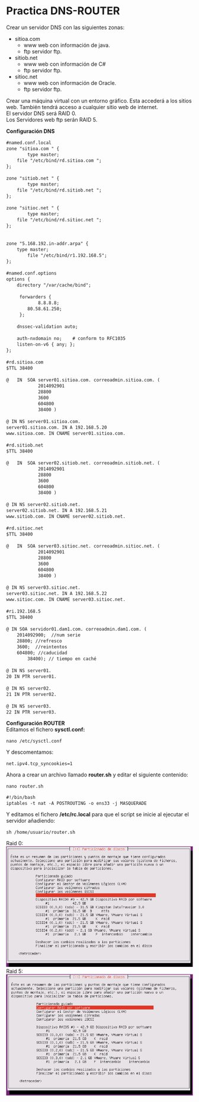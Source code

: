 # Practica DNS-ROUTER

Crear un servidor DNS con las siguientes zonas:  
- sitioa.com  
  - www web con información de java.  
  - ftp servidor ftp.  
- sitiob.net
  - www web con información de C#  
  - ftp servidor ftp.
- sitioc.net
    - www web con información de Oracle.  
    - ftp servidor ftp.
    
Crear una máquina virtual con un entorno gráfico. Esta accederá a los sitios web. También tendrá acceso a cualquier sitio web de internet.  
El servidor DNS será RAID 0.  
Los Servidores web ftp serán RAID 5.

**Configuración DNS**  
~~~
#named.conf.local
zone "sitioa.com " {
        type master;
    file "/etc/bind/rd.sitioa.com ";
};

zone "sitiob.net " {
        type master;
    file "/etc/bind/rd.sitiob.net ";
};

zone "sitioc.net " {
        type master;
    file "/etc/bind/rd.sitioc.net ";
};


zone "5.168.192.in-addr.arpa" {
    type master;
        file "/etc/bind/r1.192.168.5";
};

#named.conf.options
options {
    directory "/var/cache/bind";

     forwarders {
            8.8.8.8;
        80.58.61.250;
     };

    dnssec-validation auto;

    auth-nxdomain no;    # conform to RFC1035
    listen-on-v6 { any; };
};

#rd.sitioa.com
$TTL 38400

@   IN  SOA server01.sitioa.com. correoadmin.sitioa.com. (
            2014092901
            28800
            3600
            604800
            38400 )

@ IN NS server01.sitioa.com.
server01.sitioa.com. IN A 192.168.5.20
www.sitioa.com. IN CNAME server01.sitioa.com.

#rd.sitiob.net
$TTL 38400

@   IN  SOA server02.sitiob.net. correoadmin.sitiob.net. (
            2014092901
            28800
            3600
            604800
            38400 )

@ IN NS server02.sitiob.net.
server02.sitiob.net. IN A 192.168.5.21
www.sitiob.com. IN CNAME server02.sitiob.net.

#rd.sitioc.net
$TTL 38400

@   IN  SOA server03.sitioc.net. correoadmin.sitioc.net. (
            2014092901
            28800
            3600
            604800
            38400 )

@ IN NS server03.sitioc.net.
server03.sitioc.net. IN A 192.168.5.22
www.sitioc.com. IN CNAME server03.sitioc.net.

#ri.192.168.5
$TTL 38400

@ IN SOA servidor01.dam1.com. correoadmin.dam1.com. (
    2014092900;  //num serie
    28800; //refresco
    3600;  //reintentos
    604800; //caducidad
        38400); // tiempo en caché

@ IN NS server01.
20 IN PTR server01.

@ IN NS server02.
21 IN PTR server02.

@ IN NS server03.
22 IN PTR server03.
~~~  
**Configuración ROUTER**  
Editamos el fichero **sysctl.conf:**
~~~
nano /etc/sysctl.conf
~~~
Y descomentamos:
~~~
net.ipv4.tcp_syncookies=1
~~~

Ahora a crear un archivo llamado **router.sh** y editar el siguiente contenido:
~~~
nano router.sh
~~~
~~~
#!/bin/bash
iptables -t nat -A POSTROUTING -o ens33 -j MASQUERADE
~~~
Y editamos el fichero **/etc/rc.local** para que el script se inicie al ejecutar el servidor añadiendo:
~~~
sh /home/usuario/router.sh
~~~
Raid 0:  
![raid0](RaidDNS.PNG)  
Raid 5:  
![raid5](RaidWEB.PNG)
